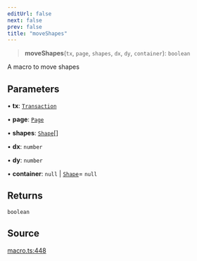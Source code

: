 ```yaml
---
editUrl: false
next: false
prev: false
title: "moveShapes"
---
```


> **moveShapes**(`tx`, `page`, `shapes`, `dx`, `dy`, `container`): `boolean`

A macro to move shapes

## Parameters

• **tx**: [`Transaction`](/api-core/classes/transaction/)

• **page**: [`Page`](/api-core/classes/page/)

• **shapes**: [`Shape`](/api-core/classes/shape/)[]

• **dx**: `number`

• **dy**: `number`

• **container**: `null` \| [`Shape`](/api-core/classes/shape/)= `null`

## Returns

`boolean`

## Source

[macro.ts:448](https://github.com/dakhetov/dgmjs/blob/main/packages/core/src/macro.ts#L448)
